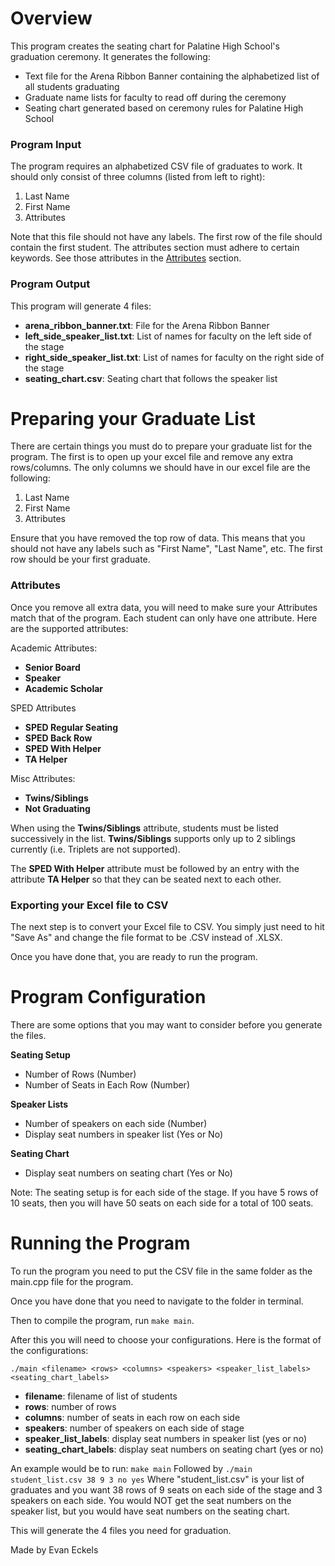 # Overview
This program creates the seating chart for Palatine High School's graduation ceremony. It generates the following:

- Text file for the Arena Ribbon Banner containing the alphabetized list of all students graduating
- Graduate name lists for faculty to read off during the ceremony
- Seating chart generated based on ceremony rules for Palatine High School

### Program Input
The program requires an alphabetized CSV file of graduates to work. It should only consist of three columns (listed from left to right):

1. Last Name
2. First Name
3. Attributes

Note that this file should not have any labels. The first row of the file should contain the first student. The attributes section must adhere to certain keywords. See those attributes in the [Attributes](https://github.com/eckels/PalatineGraduationSeating#attributes) section. 

### Program Output
This program will generate 4 files: 
- **arena_ribbon_banner.txt**: File for the Arena Ribbon Banner
- **left_side_speaker_list.txt**: List of names for faculty on the left side of the stage
- **right_side_speaker_list.txt**: List of names for faculty on the right side of the stage
- **seating_chart.csv**: Seating chart that follows the speaker list

# Preparing your Graduate List
There are certain things you must do to prepare your graduate list for the program. The first is to open up your excel file and remove any extra rows/columns. The only columns we should have in our excel file are the following: 

1. Last Name
2. First Name
3. Attributes

Ensure that you have removed the top row of data. This means that you should not have any labels such as "First Name", "Last Name", etc. The first row should be your first graduate.

### Attributes
Once you remove all extra data, you will need to make sure your Attributes match that of the program. Each student can only have one attribute. Here are the supported attributes:

Academic Attributes:
- **Senior Board**
- **Speaker**
- **Academic Scholar**

SPED Attributes
- **SPED Regular Seating**
- **SPED Back Row**
- **SPED With Helper**
- **TA Helper**

Misc Attributes:
- **Twins/Siblings**
- **Not Graduating**

When using the **Twins/Siblings** attribute, students must be listed successively in the list. **Twins/Siblings** supports only up to 2 siblings currently (i.e. Triplets are not supported).

The **SPED With Helper** attribute must be followed by an entry with the attribute **TA Helper** so that they can be seated next to each other.

### Exporting your Excel file to CSV
The next step is to convert your Excel file to CSV. You simply just need to hit "Save As" and change the file format to be .CSV instead of .XLSX.

Once you have done that, you are ready to run the program.

# Program Configuration
There are some options that you may want to consider before you generate the files. 

**Seating Setup**
- Number of Rows (Number)
- Number of Seats in Each Row (Number)

**Speaker Lists**
- Number of speakers on each side (Number)
- Display seat numbers in speaker list (Yes or No)

**Seating Chart**
- Display seat numbers on seating chart (Yes or No)

Note: The seating setup is for each side of the stage. If you have 5 rows of 10 seats, then you will have 50 seats on each side for a total of 100 seats.

# Running the Program
To run the program you need to put the CSV file in the same folder as the main.cpp file for the program.

Once you have done that you need to navigate to the folder in terminal. 

Then to compile the program, run `make main`. 

After this you will need to choose your configurations. Here is the format of the configurations: 

`./main <filename> <rows> <columns> <speakers> <speaker_list_labels> <seating_chart_labels>`

- **filename**: filename of list of students
- **rows**: number of rows
- **columns**: number of seats in each row on each side
- **speakers**: number of speakers on each side of stage
- **speaker_list_labels**: display seat numbers in speaker list (yes or no)
- **seating_chart_labels**: display seat numbers on seating chart (yes or no)

An example would be to run:
`make main`
Followed by
`./main student_list.csv 38 9 3 no yes`
Where "student_list.csv" is your list of graduates and you want 38 rows of 9 seats on each side of the stage and 3 speakers on each side. You would NOT get the seat numbers on the speaker list, but you would have seat numbers on the seating chart. 

This will generate the 4 files you need for graduation.

Made by Evan Eckels
